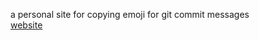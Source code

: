 a personal site for copying emoji for git commit messages <br>
[website](https://imsreyas.github.io/commitMessageEmoji/)
